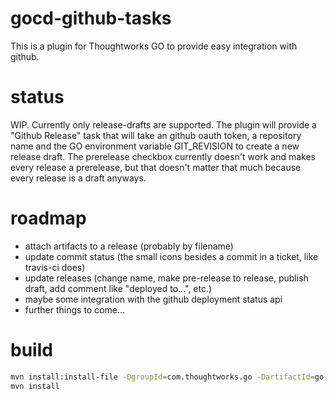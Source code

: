 gocd-github-tasks
=================

This is a plugin for Thoughtworks GO to provide easy integration with github.


status
======

WIP.
Currently only release-drafts are supported.
The plugin will provide a "Github Release" task that will take an github oauth token, a repository name and the GO environment variable GIT_REVISION to create a new release draft. The prerelease checkbox currently doesn't work and makes every release a prerelease, but that doesn't matter that much because every release is a draft anyways.


roadmap
=======

* attach artifacts to a release (probably by filename)
* update commit status (the small icons besides a commit in a ticket, like travis-ci does)
* update releases (change name, make pre-release to release, publish draft, add comment like "deployed to...", etc.)
* maybe some integration with the github deployment status api
* further things to come...
 

build
=====

```bash
mvn install:install-file -DgroupId=com.thoughtworks.go -DartifactId=go-plugin-api -Dversion=14.1.0 -Dpacking=jar -Dfile=lib/go-plugin-api-14.2.0.jar
mvn install
```
